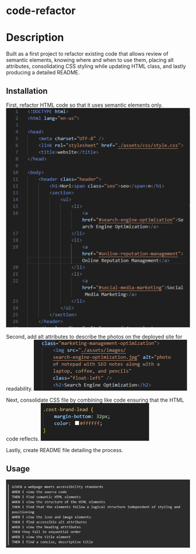# code-refactor

# Description

Built as a first project to refactor existing code that allows review of semantic elements, knowing where and when to use them, placing alt attributes, consolidating CSS styling while updating HTML class, and lastly producing a detailed README.

## Installation

 First, refactor HTML code so that it uses semantic elements only.![alt text](<Screenshot 2024-03-04 234740.png>) <br/>
 
 Second, add alt attributes to describe the photos on the deployed site for readability.
 ![alt text](<Screenshot 2024-03-04 234903.png>) <br/>
 
 Next, consolidate CSS file by combining like code ensuring that the HTML code reflects. 
 ![alt text](<Screenshot 2024-03-04 235025.png>) <br/>
 
 Lastly, create README file detailing the process. <br/>


## Usage
![alt text](<Screenshot 2024-03-04 230236.png>)

